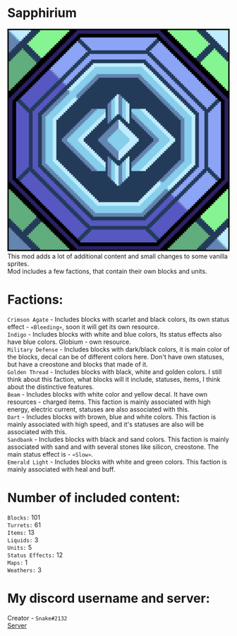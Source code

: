 # Sapphirium
![Sapphirium](https://github.com/3Snake3/Pictures/blob/master/icon3.png)
This mod adds a lot of additional content and small changes to some vanilla sprites.
<br>Mod includes a few factions, that contain their own blocks and units.

# Factions:
`Crimson Agate` - Includes blocks with scarlet and black colors, its own status effect - `«Bleeding»`, soon it will get its own resource.
<br>`Indigo` - Includes blocks with white and blue colors, Its status effects also have blue colors. Globium - own resource.
<br>`Military Defense` - Includes blocks with dark/black colors, it is main color of the blocks, decal can be of different colors here. Don't have own statuses, but have a creostone and blocks that made of it.
<br>`Golden Thread` - Includes blocks with black, white and golden colors. I still think about this faction, what blocks will it include, statuses, items, I think about the distinctive features.
<br>`Beam` - Includes blocks with white color and yellow decal. It have own resources - charged items. This faction is mainly associated with high energy, electric current, statuses are also associated with this.
<br>`Dart` - Includes blocks with brown, blue and white colors. This faction is mainly associated with high speed, and it's statuses are also will be associated with this.
<br>`Sandbank` - Includes blocks with black and sand colors. This faction is mainly associated with sand and with several stones like silicon, creostone. The main status effect is - `«Slow»`.
<br>`Emerald Light` - Includes blocks with white and green colors. This faction is mainly associated with heal and buff. 

# Number of included content:
`Blocks:` 101
<br>`Turrets:` 61
<br>`Items:` 13
<br>`Liquids:` 3
<br>`Units:` 5
<br>`Status Effects:` 12
<br>`Maps:` 1
<br>`Weathers:` 3

# My discord username and server:
Creator - `Snake#2132`
<br>[Server](https://discord.gg/zRER9xz6YH)